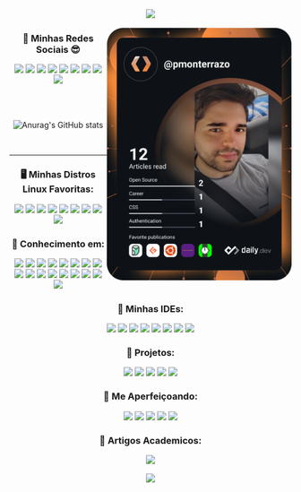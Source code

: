 <div align="center">
  <img src="https://i.imgur.com/etkRm5o.gif">
  

<a href="https://app.daily.dev/pmonterrazo"><img src="https://github.com/pmonterrazo/pmonterrazo/blob/main/devcard.svg" width="330" align="right" alt="Philipe Monterrazo's Dev Card"/></a>

<div align="center"> 
  
### 💬 Minhas Redes Sociais 😎
 
  
[<img src="https://img.shields.io/badge/linkedin-%230077B5.svg?&style=for-the-badge&logo=linkedin&logoColor=white" />](https://www.linkedin.com/in/pmonterrazo/) 
[<img src = "https://img.shields.io/badge/Microsoft_Outlook-0078D4?style=for-the-badge&logo=microsoft-outlook&logoColor=white">](mailto:philipemonterrazo@outlook.com)
[<img src = "https://img.shields.io/badge/ProtonMail-8B89CC?style=for-the-badge&logo=protonmail&logoColor=white">](mailto:pmonterrazo.dev@protonmail.com)
[<img src="https://img.shields.io/badge/Gmail-D14836?style=for-the-badge&logo=gmail&logoColor=white" />](mailto:pmonterrazo.dev@gmail.com) 
[<img src = "https://img.shields.io/badge/Telegram-2CA5E0?style=for-the-badge&logo=telegram&logoColor=white">](https://t.me/pmonterrazo)
[<img src = "https://img.shields.io/badge/icq_new-black?style=for-the-badge&logo=icq&logolColor=42F425">](https://icq.im/pmonterrazo)
[<img src="https://img.shields.io/badge/medium-%2312100E.svg?&style=for-the-badge&logo=medium&logoColor=white" />](https://medium.com/pmonterrazo) 
[<img src = "https://img.shields.io/badge/instagram-%23E4405F.svg?&style=for-the-badge&logo=instagram&logoColor=white">](https://www.instagram.com/philipe.monterrazzo/)
[<img src = "https://img.shields.io/badge/Buy_Me_A_Coffee-FFDD00?style=for-the-badge&logo=buy-me-a-coffee&logoColor=black">](https://nubank.com.br/pagar/1imwjo/VKeok90AsV)
  
  <br>
  
</div>

  </div>

<div align="center">
  
<br>
  
![Anurag's GitHub stats](https://github-readme-stats.vercel.app/api?username=pmonterrazo&anuraghazra&show_icons=true&theme=radical)
  
</div>



<br>
<hr>


<div align="center">
   
### 🖥️ Minhas Distros Linux Favoritas:

[<img src = "https://img.shields.io/badge/Debian-A81D33?style=for-the-badge&logo=debian&logoColor=white">](https://www.debian.org/index.pt.html)
[<img src = "https://img.shields.io/badge/Deepin-007CFF?style=for-the-badge&logo=deepin&logoColor=white">](https://www.deepin.org/index/en)
[<img src = "https://img.shields.io/badge/Fedora-294172?style=for-the-badge&logo=fedora&logoColor=white">](https://getfedora.org/pt_BR/)
[<img src = "https://img.shields.io/badge/Kali_Linux-557C94?style=for-the-badge&logo=kali-linux&logoColor=white">](https://www.kali.org/)
[<img src = "https://img.shields.io/badge/manjaro-35BF5C?style=for-the-badge&logo=manjaro&logoColor=white">](https://manjaro.org/)
[<img src = "https://img.shields.io/badge/Pop!_OS-48B9C7?style=for-the-badge&logo=Pop!_OS&logoColor=white">](https://pop.system76.com/)
[<img src = "https://img.shields.io/badge/Red%20Hat-EE0000?style=for-the-badge&logo=redhat&logoColor=white">](https://www.redhat.com/pt-br)
[<img src = "https://img.shields.io/badge/SUSE-0C322C?style=for-the-badge&logo=SUSE&logoColor=white">](https://www.opensuse.org/)
[<img src = "https://img.shields.io/badge/Ubuntu-E95420?style=for-the-badge&logo=ubuntu&logoColor=white">](https://ubuntu.com/download)

</div>
  

<div align="center">
  
### 👾 Conhecimento em:
  
<img src="https://img.shields.io/badge/Java-ED8B00?style=for-the-badge&logo=java&logoColor=white"/>
<img src="https://img.shields.io/badge/Kotlin-0095D5?&style=for-the-badge&logo=kotlin&logoColor=white"/>
<img src="https://img.shields.io/badge/Node.js-43853D?style=for-the-badge&logo=node.js&logoColor=white"/>
<img src="https://img.shields.io/badge/JavaScript-F7DF1E?style=for-the-badge&logo=javascript&logoColor=black"/>
<img src="https://img.shields.io/badge/Python-3776AB?style=for-the-badge&logo=python&logoColor=white"/>
<img src="https://img.shields.io/badge/Shell_Script-121011?style=for-the-badge&logo=gnu-bash&logoColor=white"/>
<img src="https://img.shields.io/badge/CSS3-1572B6?style=for-the-badge&logo=css3&logoColor=white"/>
<img src="https://img.shields.io/badge/HTML5-E34F26?style=for-the-badge&logo=html5&logoColor=white"/>
<img src="https://img.shields.io/badge/Bootstrap-563D7C?style=for-the-badge&logo=bootstrap&logoColor=white"/>
<img src="https://img.shields.io/badge/MySQL-00000F?style=for-the-badge&logo=mysql&logoColor=white"/>
<img src="https://img.shields.io/badge/PostgreSQL-316192?style=for-the-badge&logo=postgresql&logoColor=white"/>
<img src="https://img.shields.io/badge/MongoDB-4EA94B?style=for-the-badge&logo=mongodb&logoColor=white"/>
<img src="https://img.shields.io/badge/SQLite-07405E?style=for-the-badge&logo=sqlite&logoColor=white"/>
<img src="https://img.shields.io/badge/Amazon_AWS-232F3E?style=for-the-badge&logo=amazon-aws&logoColor=white"/>
<img src="https://img.shields.io/badge/Microsoft_Excel-217346?style=for-the-badge&logo=microsoft-excel&logoColor=white"/>
<img src="https://img.shields.io/badge/Spring-6DB33F?style=for-the-badge&logo=spring&logoColor=white"/>
<img src="https://img.shields.io/badge/Express.js-404D59?style=for-the-badge"/>
  
</div>
  
  


<div align="center">
  
### 💎 Minhas IDEs:
  
<img src="https://img.shields.io/badge/apache%20netbeans-1B6AC6?style=for-the-badge&logo=apache%20netbeans%20IDE&logoColor=white"/>
<img src="https://img.shields.io/badge/Atom-66595C?style=for-the-badge&logo=Atom&logoColor=white"/>
<img src="https://img.shields.io/badge/Eclipse-2C2255?style=for-the-badge&logo=eclipse&logoColor=white"/>
<img src="https://img.shields.io/badge/IntelliJ_IDEA-000000.svg?style=for-the-badge&logo=intellij-idea&logoColor=white"/>
<img src="https://img.shields.io/badge/Notepad++-90E59A.svg?style=for-the-badge&logo=notepad%2B%2B&logoColor=black"/>
<img src="https://img.shields.io/badge/PyCharm-000000.svg?&style=for-the-badge&logo=PyCharm&logoColor=white"/>
<img src="https://img.shields.io/badge/sublime_text-%23575757.svg?&style=for-the-badge&logo=sublime-text&logoColor=important"/>
<img src="https://img.shields.io/badge/Visual_Studio_Code-0078D4?style=for-the-badge&logo=visual%20studio%20code&logoColor=white"/>

  
</div>


<div align="center">
    
### 🎯 Projetos:
  
[<img src = "https://img.shields.io/badge/Site-OpenYourMind-%237159c1?style=for-the-badge&logo=ghost">](https://www.opensuse.org/)
[<img src = "https://img.shields.io/badge/Forum-HelpMyLinux-%237159c1?style=for-the-badge&logo=Linux">](https://ubuntu.com/download)
<img src = "https://img.shields.io/badge/Ebook-JavaParaIniciantes-F15B2A?style=for-the-badge&logo=mdBook&logoColor=white">
<img src="https://img.shields.io/badge/EBook-CybersecurityDescomplicado-90E59A.svg?style=for-the-badge&logo=mdBook&logoColor=white"/>
<img src="https://img.shields.io/badge/EBook-LogicadeProgramaçãoParaCrianças-1B6AC6?style=for-the-badge&logo=mdBook&logoColor=white"/>
  
</div>



<div align="center">

### 📑 Me Aperfeiçoando:
  
<img src="https://img.shields.io/badge/Java-ED8B00?style=for-the-badge&logo=java&logoColor=white"/>
<img src="https://img.shields.io/badge/HTML5-E34F26?style=for-the-badge&logo=html5&logoColor=white"/>
<img src="https://img.shields.io/badge/CSS3-1572B6?style=for-the-badge&logo=css3&logoColor=white"/>
<img src="https://img.shields.io/badge/Kotlin-0095D5?&style=for-the-badge&logo=kotlin&logoColor=white"/>
<img src="https://img.shields.io/badge/Amazon_AWS-232F3E?style=for-the-badge&logo=amazon-aws&logoColor=white"/>

</div>

<div align="center">
  
### 🧠 Artigos Academicos:

[<img src = "https://img.shields.io/badge/Criptografia-UmraioXnaingegridadededados-%237159c1?style=for-the-badge&logo=mdBook">]([https://www.opensuse.org/](https://drive.google.com/file/d/1_hVAd9qG3ZMo0m-DHwqvGPuHSul2cz2I/view?usp=sharing))

[<img src = "https://img.shields.io/badge/Blockchain-ABlindagemdaprivacidadedosdados-%237159c1?style=for-the-badge&logo=mdBook">]([https://ubuntu.com/download](https://drive.google.com/file/d/1zb6r4MmT5Ic1TqnvKtHLUruHkOnOiwSY/view?usp=sharing))
  
</div>
</div>

